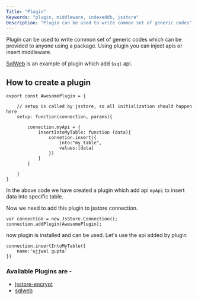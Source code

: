 ```yaml
---
Title: "Plugin"
Keywords: "plugin, middleware, indexeddb, jsstore"
Description: "Plugin can be used to write common set of generic codes"
---
```


Plugin can be used to write common set of generic codes which can be provided to anyone using a package. Using plugin you can inject apis or insert middleware.

[SqlWeb](/tutorial/sqlweb) is an example of plugin which add `$sql` api.

## How to create a plugin

```
export const AwesomePlugin = {

    // setup is called by jsstore, so all initialization should happen here
    setup: function(connection, params){

        connection.myApi = {
            insertIntoMyTable: function (data){
                connetion.insert({
                    into:"my_table",
                    values:[data]
                })
            }
        }

    }
}
```

In the above code we have created a plugin which add api `myApi` to insert data into specific table.

Now we need to add this plugin to jsstore connection.

```
var connection = new JsStore.Connection();
connection.addPlugin(AwesomePlugin);
```

now plugin is installed and can be used. Let's use the api added by plugin

```
connection.insertIntoMyTable({
    name:'ujjwal gupta'
})
```

### Available Plugins are - 

* [jsstore-encrypt](https://github.com/ujjwalguptaofficial/jsstore-encrypt)
* [sqlweb](https://github.com/ujjwalguptaofficial/sqlweb/)